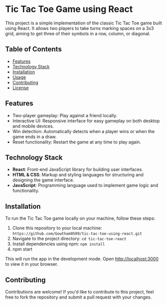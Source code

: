 # Tic Tac Toe Game using React

This project is a simple implementation of the classic Tic Tac Toe game built using React. It allows two players to take turns marking spaces on a 3x3 grid, aiming to get three of their symbols in a row, column, or diagonal.

## Table of Contents

- [Features](#features)
- [Technology Stack](#technology-stack)
- [Installation](#installation)
- [Usage](#usage)
- [Contributing](#contributing)
- [License](#license)


## Features

- Two-player gameplay: Play against a friend locally.
- Interactive UI: Responsive interface for easy gameplay on both desktop and mobile devices.
- Win detection: Automatically detects when a player wins or when the game ends in a draw.
- Reset functionality: Restart the game at any time to play again.

## Technology Stack

- **React**: Front-end JavaScript library for building user interfaces.
- **HTML & CSS**: Markup and styling languages for structuring and designing the game interface.
- **JavaScript**: Programming language used to implement game logic and functionality.

## Installation

To run the Tic Tac Toe game locally on your machine, follow these steps:

1. Clone this repository to your local machine:
`https://github.com/Gowtham0509/tic-tac-toe-using-react.git`
2. Navigate to the project directory: 
`cd tic-tac-toe-react`
3. Install dependencies using npm:
   `npm install`
4. npm start

This will run the app in the development mode.
Open [http://localhost:3000](http://localhost:3000) to view it in your browser.

## Contributing

Contributions are welcome! If you'd like to contribute to this project, feel free to fork the repository and submit a pull request with your changes.